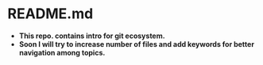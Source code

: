 <h1>README.md</h1> 

- <b>This repo. contains intro for git ecosystem.<br>
- Soon I will try to increase number of files and add keywords for better navigation among topics. </b>

